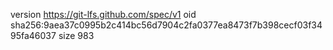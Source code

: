 version https://git-lfs.github.com/spec/v1
oid sha256:9aea37c0995b2c414bc56d7904c2fa0377ea8473f7b398cecf03f3495fa46037
size 983
